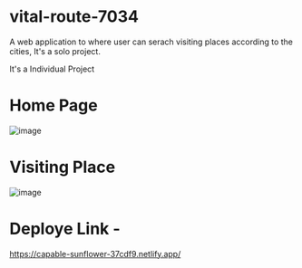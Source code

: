 # vital-route-7034


A web application to where user can serach visiting places according to the cities, It's a solo project.



It's a Individual Project

# Home Page
![image](https://th.bing.com/th/id/OIP.-CnLucKSyWke1PfX4FKc_AHaDx?w=284&h=178&c=7&r=0&o=5&pid=1.7)

# Visiting Place
![image](https://th.bing.com/th?q=Trip+Advisors+Official+Site+USA+Disney+Land&w=120&h=120&c=1&rs=1&qlt=90&cb=1&pid=InlineBlock&mkt=en-IN&cc=IN&setlang=en&adlt=moderate&t=1&mw=247)

# Deploye Link -
https://capable-sunflower-37cdf9.netlify.app/
